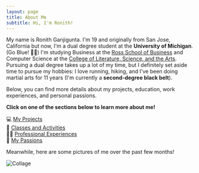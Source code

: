 ```yaml
---
layout: page
title: About Me
subtitle: Hi, I'm Ronith!
---
```


My name is Ronith Ganjigunta. I'm 19 and originally from San Jose, California but now, I'm a dual degree student at the **University of Michigan**. (Go Blue! 💙💛) I'm studying Business at the [Ross School of Business](https://michiganross.umich.edu/) and Computer Science at the [College of Literature, Science, and the Arts](https://cse.engin.umich.edu/academics/undergraduate/computer-science-lsa/). Pursuing a dual degree takes up a lot of my time, but I definitely set aside time to pursue my hobbies: I love running, hiking, and I've been doing martial arts for 11 years (I'm currently a **second-degree black belt**).

Below, you can find more details about my projects, education, work experiences, and personal passions. 

**Click on one of the sections below to learn more about me!**

💻 [My Projects](https://ronithgan.github.io/projects/)    
🏫 [Classes and Activities](https://ronithgan.github.io/education/)    
👨‍💼 [Professional Experiences](https://ronithgan.github.io/experience/)     
🧠 [My Passions](https://ronithgan.github.io/passions/)


Meanwhile, here are some pictures of me over the past few months!

![Collage](https://ronithgan.github.io/collage8.jpg)


